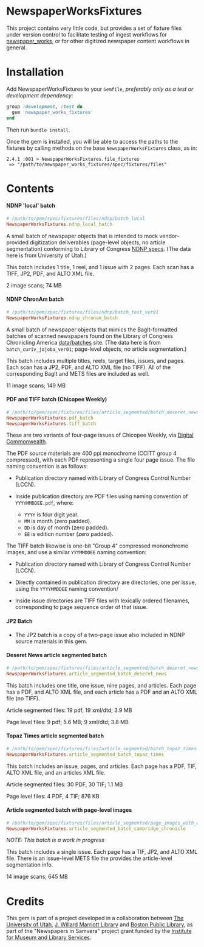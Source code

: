 NewspaperWorksFixtures
===================================================

This project contains very little code, but provides a set of fixture files under
version control to facilitate testing of ingest workflows for [newspaper_works](https://github.com/marriott-library/newspaper_works),
or for other digitized newspaper content workflows in general.

# Installation

Add NewspaperWorksFixtures to your `Gemfile`, _preferably only as a test or
development dependency_:

```ruby
group :development, :test do
  gem 'newspaper_works_fixtures'
end
```

Then run `bundle install`.

Once the gem is installed, you will be able to access the paths to the fixtures by
calling methods on the base `NewspaperWorksFixtures` class, as in:

```
2.4.1 :001 > NewspaperWorksFixtures.file_fixtures
 => "/path/to/newspaper_works_fixtures/spec/fixtures/files"
```

# Contents

#### NDNP 'local' batch
```ruby
# /path/to/gem/spec/fixtures/files/ndnp/batch_local
NewspaperWorksFixtures.ndnp_local_batch
```

A small batch of newspaper objects that is intended to mock vendor-provided
digitization deliverables (page-level objects, no article segmentation)
conforming to Library of Congress [NDNP specs](http://www.loc.gov/ndnp/guidelines/NDNP_201820TechNotes.pdf).
(The data here is from University of Utah.)

This batch includes 1 title, 1 reel, and 1 issue with 2 pages. Each scan has a
TIFF, JP2, PDF, and ALTO XML file.

2 image scans; 74 MB

#### NDNP ChronAm batch
```ruby
# /path/to/gem/spec/fixtures/files/ndnp/batch_test_ver01
NewspaperWorksFixtures.ndnp_chronam_batch
```

A small batch of newspaper objects that mimics the BagIt-formatted batches of scanned newspapers
found on the Library of Congress Chronicling America [data/batches](https://chroniclingamerica.loc.gov/data/batches/) site.
(The data here is from `batch_curiv_jojoba_ver01`; page-level objects, no
article segmentation.)

This batch includes multiple titles, reels, target files, issues, and pages. Each scan has a
JP2, PDF, and ALTO XML file (no TIFF). All of the corresponding BagIt and METS
files are included as well.

11 image scans; 149 MB

#### PDF and TIFF batch (Chicopee Weekly)
```ruby
# /path/to/gem/spec/fixtures/files/article_segmented/batch_deseret_news
NewspaperWorksFixtures.pdf_batch
NewspaperWorksFixtures.tiff_batch
```
These are two variants of four-page issues of Chicopee Weekly, via 
[Digital Commonwealth](https://www.digitalcommonwealth.org/collections/commonwealth-oai:xd07gx07n).

The PDF source materials are 400 ppi monochrome (CCITT group 4 compressed),
with each PDF representing a single four page issue.  The file naming convention
is as follows:

- Publication directory named with Library of Congress Control Number (LCCN).

- Inside publication directory are PDF files using naming convention of
  `YYYYMMDDEE.pdf`, where:
  - `YYYY` is four digit year.
  - `MM` is month (zero padded).
  - `DD` is day of month (zero padded).
  - `EE` is edition number (zero padded).

The TIFF batch likewise is one-bit "Group 4" compressed mononchrome images,
and use a similar `YYYMMDDEE` naming convention:

- Publication directory named with Library of Congress Control Number (LCCN).

- Directly contained in publication directory are directories, one per issue,
  using the `YYYYMMDDEE` naming convention/

- Inside issue directories are TIFF files with lexically ordered filenames,
  corresponding to page sequence order of that issue.

#### JP2 Batch

- The JP2 batch is a copy of a two-page issue also included in NDNP source
  materials in this gem.


#### Deseret News article segmented batch
```ruby
# /path/to/gem/spec/fixtures/files/article_segmented/batch_deseret_news
NewspaperWorksFixtures.article_segmented_batch_deseret_news
```

This batch includes one title, one issue, nine pages, and articles. Each page has a PDF, and ALTO XML file, and each article has a PDF and an ALTO XML file (no TIFF).

Article segmented files: 19 pdf, 19 xml/dtd; 3.9 MB

Page level files: 9 pdf; 5.6 MB; 9 xml/dtd; 3.8 MB

#### Topaz Times article segmented batch
```ruby
# /path/to/gem/spec/fixtures/files/article_segmented/batch_topaz_times
NewspaperWorksFixtures.article_segmented_batch_topaz_times
```

This batch includes an issue, pages, and articles. Each page has a PDF, TIF, ALTO XML file, and an articles XML file.

Article segmented files: 30 PDF, 30 TIF; 1.1 MB

Page level files: 4 PDF, 4 TIF; 876 KB

#### Article segmented batch with page-level images
```ruby
# /path/to/gem/spec/fixtures/files/article_segmented/page_images_with_article_mets/sn83020308
NewspaperWorksFixtures.article_segmented_batch_cambridge_chronicle
```
_NOTE: This batch is a work in progress_

This batch includes a single issue. Each page has a TIF, JP2, and ALTO XML file. There is an issue-level METS file the provides the article-level segmentation info.

14 image scans; 645 MB

# Credits

This gem is part of a project developed in a collaboration between
[The University of Utah](https://www.utah.edu/), [J. Willard Marriott Library](https://www.lib.utah.edu/ß) and
[Boston Public Library](https://www.bpl.org/), as part of the "Newspapers in Samvera" project
grant funded by the [Institute for Museum and Library Services](https:///imls.gov).
